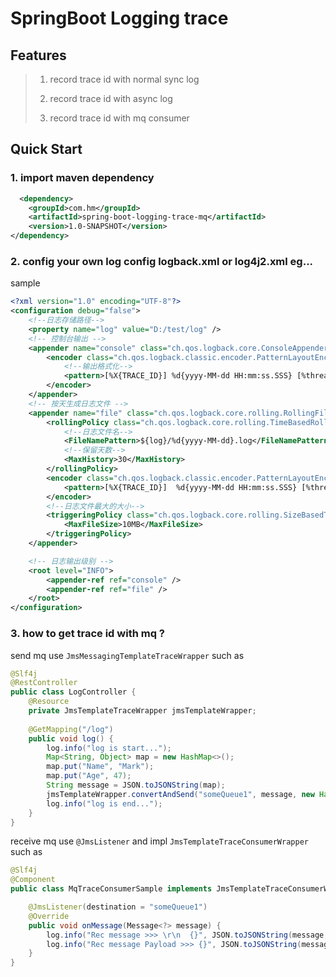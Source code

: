 
# SpringBoot Logging trace

## Features
> 1. record trace id with normal sync log
> 
> 2. record trace id with async log
> 
> 3. record trace id with mq consumer


## Quick Start
### 1. import maven dependency
```xml
  <dependency>
    <groupId>com.hm</groupId>
    <artifactId>spring-boot-logging-trace-mq</artifactId>
    <version>1.0-SNAPSHOT</version>
</dependency>
```

### 2. config your own log config logback.xml or log4j2.xml eg...
sample
```xml
<?xml version="1.0" encoding="UTF-8"?>
<configuration debug="false">
    <!--日志存储路径-->
    <property name="log" value="D:/test/log" />
    <!-- 控制台输出 -->
    <appender name="console" class="ch.qos.logback.core.ConsoleAppender">
        <encoder class="ch.qos.logback.classic.encoder.PatternLayoutEncoder">
            <!--输出格式化-->
            <pattern>[%X{TRACE_ID}] %d{yyyy-MM-dd HH:mm:ss.SSS} [%thread] %-5level %logger{50} - %msg%n</pattern>
        </encoder>
    </appender>
    <!-- 按天生成日志文件 -->
    <appender name="file" class="ch.qos.logback.core.rolling.RollingFileAppender">
        <rollingPolicy class="ch.qos.logback.core.rolling.TimeBasedRollingPolicy">
            <!--日志文件名-->
            <FileNamePattern>${log}/%d{yyyy-MM-dd}.log</FileNamePattern>
            <!--保留天数-->
            <MaxHistory>30</MaxHistory>
        </rollingPolicy>
        <encoder class="ch.qos.logback.classic.encoder.PatternLayoutEncoder">
            <pattern>[%X{TRACE_ID}]  %d{yyyy-MM-dd HH:mm:ss.SSS} [%thread] %-5level %logger{50} - %msg%n</pattern>
        </encoder>
        <!--日志文件最大的大小-->
        <triggeringPolicy class="ch.qos.logback.core.rolling.SizeBasedTriggeringPolicy">
            <MaxFileSize>10MB</MaxFileSize>
        </triggeringPolicy>
    </appender>

    <!-- 日志输出级别 -->
    <root level="INFO">
        <appender-ref ref="console" />
        <appender-ref ref="file" />
    </root>
</configuration>
```

### 3. how to get trace id with mq ?

send mq use
`JmsMessagingTemplateTraceWrapper`
such as
```java
@Slf4j
@RestController
public class LogController {
    @Resource
    private JmsTemplateTraceWrapper jmsTemplateWrapper;
    
    @GetMapping("/log")
    public void log() {
        log.info("log is start...");
        Map<String, Object> map = new HashMap<>();
        map.put("Name", "Mark");
        map.put("Age", 47);
        String message = JSON.toJSONString(map);
        jmsTemplateWrapper.convertAndSend("someQueue1", message, new HashMap<>());
        log.info("log is end...");
    }
}
```

receive mq use `@JmsListener`
and impl `JmsTemplateTraceConsumerWrapper`
such as 
```java
@Slf4j
@Component
public class MqTraceConsumerSample implements JmsTemplateTraceConsumerWrapper {

    @JmsListener(destination = "someQueue1")
    @Override
    public void onMessage(Message<?> message) {
        log.info("Rec message >>> \r\n  {}", JSON.toJSONString(message, true));
        log.info("Rec message Payload >>> {}", JSON.toJSONString(message.getPayload(), true));
    }
}
```



